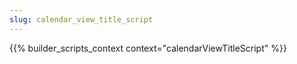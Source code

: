 ```yaml
---
slug: calendar_view_title_script
---
```


{{% builder_scripts_context context="calendarViewTitleScript" %}}

